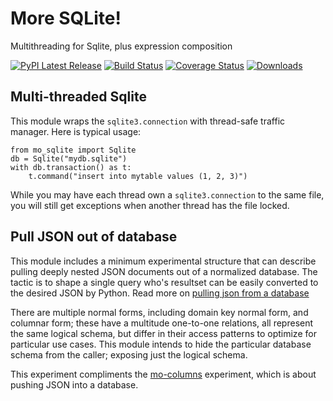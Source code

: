 # More SQLite!

Multithreading for Sqlite, plus expression composition


[![PyPI Latest Release](https://img.shields.io/pypi/v/mo-sqlite.svg)](https://pypi.org/project/mo-sqlite/)
[![Build Status](https://github.com/klahnakoski/mo-sqlite/actions/workflows/build.yml/badge.svg?branch=master)](https://github.com/klahnakoski/mo-sqlite/actions/workflows/build.yml)
[![Coverage Status](https://coveralls.io/repos/github/klahnakoski/mo-sqlite/badge.svg?branch=dev)](https://coveralls.io/github/klahnakoski/mo-sqlite?branch=dev)
[![Downloads](https://static.pepy.tech/badge/mo-sqlite/month)](https://pepy.tech/project/mo-sqlite)


## Multi-threaded Sqlite

This module wraps the `sqlite3.connection` with thread-safe traffic manager.  Here is typical usage: 

    from mo_sqlite import Sqlite
    db = Sqlite("mydb.sqlite")
    with db.transaction() as t:
        t.command("insert into mytable values (1, 2, 3)")

While you may have each thread own a `sqlite3.connection` to the same file, you will still get exceptions when another thread has the file locked.

## Pull JSON out of database

This module includes a minimum experimental structure that can describe pulling deeply nested JSON documents out of a normalized database.  The tactic is to shape a single query who's resultset can be easily converted to the desired JSON by Python. Read more on [pulling json from a database](docs/JSON%20in%20Database.md)

There are multiple normal forms, including domain key normal form, and columnar form;  these have a multitude one-to-one relations, all represent the same logical schema, but differ in their access patterns to optimize for particular use cases.  This module intends to hide the particular database schema from the caller; exposing just the logical schema. 



This experiment compliments the [mo-columns](https://github.com/klahnakoski/mo-columns) experiment, which is about pushing JSON into a database. 
   